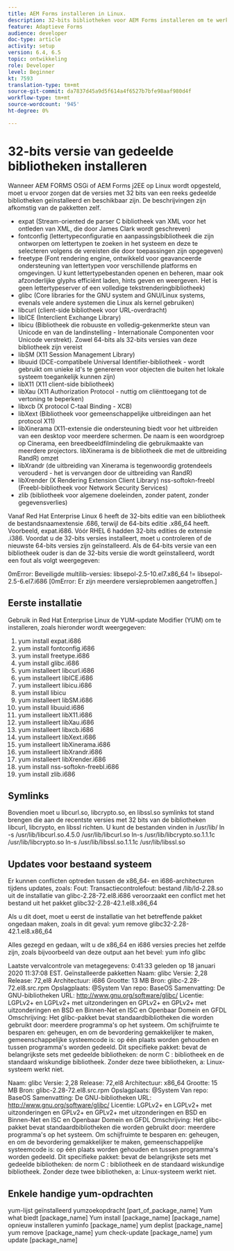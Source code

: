 ```yaml
---
title: AEM Forms installeren in Linux.
description: 32-bits bibliotheken voor AEM Forms installeren om te werken met Linux-installatie.
feature: Adaptieve Forms
audience: developer
doc-type: article
activity: setup
version: 6.4, 6.5
topic: ontwikkeling
role: Developer
level: Beginner
kt: 7593
translation-type: tm+mt
source-git-commit: da7837d45a9d5f614a4f6527b7bfe98aaf980d4f
workflow-type: tm+mt
source-wordcount: '945'
ht-degree: 0%

---
```



# 32-bits versie van gedeelde bibliotheken installeren

Wanneer AEM FORMS OSGi of AEM Forms j2EE op Linux wordt opgesteld, moet u ervoor zorgen dat de versies met 32 bits van een reeks gedeelde bibliotheken geïnstalleerd en beschikbaar zijn.  De beschrijvingen zijn afkomstig van de pakketten zelf.

* expat (Stream-oriented de parser C bibliotheek van XML voor het ontleden van XML, die door James Clark wordt geschreven)
* fontconfig (lettertypeconfiguratie en aanpassingsbibliotheek die zijn ontworpen om lettertypen te zoeken in het systeem en deze te selecteren volgens de vereisten die door toepassingen zijn opgegeven)
* freetype (Font rendering engine, ontwikkeld voor geavanceerde ondersteuning van lettertypen voor verschillende platforms en omgevingen. U kunt lettertypebestanden openen en beheren, maar ook afzonderlijke glyphs efficiënt laden, hints geven en weergeven. Het is geen lettertypeserver of een volledige tekstrenderingbibliotheek)
* glibc (Core libraries for the GNU system and GNU/Linux systems, evenals vele andere systemen die Linux als kernel gebruiken)
* libcurl (client-side bibliotheek voor URL-overdracht)
* libICE (Interclient Exchange Library)
* libicu (Bibliotheek die robuuste en volledig-gekenmerkte steun van Unicode en van de landinstelling - Internationale Componenten voor Unicode verstrekt). Zowel 64-bits als 32-bits versies van deze bibliotheek zijn vereist
* libSM (X11 Session Management Library)
* libuuid (DCE-compatibele Universal Identifier-bibliotheek - wordt gebruikt om unieke id&#39;s te genereren voor objecten die buiten het lokale systeem toegankelijk kunnen zijn)
* libX11 (X11 client-side bibliotheek)
* libXau (X11 Authorization Protocol - nuttig om cliënttoegang tot de vertoning te beperken)
* libxcb (X protocol C-taal Binding - XCB)
* libXext (Bibliotheek voor gemeenschappelijke uitbreidingen aan het protocol X11)
* libXinerama (X11-extensie die ondersteuning biedt voor het uitbreiden van een desktop voor meerdere schermen. De naam is een woordgroep op Cinerama, een breedbeeldfilmindeling die gebruikmaakte van meerdere projectors. libXinerama is de bibliotheek die met de uitbreiding RandR) omzet
* libXrandr (de uitbreiding van Xinerama is tegenwoordig grotendeels verouderd - het is vervangen door de uitbreiding van RandR)
* libXrender (X Rendering Extension Client Library)
nss-softokn-freebl (Freebl-bibliotheek voor Network Security Services)
* zlib (bibliotheek voor algemene doeleinden, zonder patent, zonder gegevensverlies)

Vanaf Red Hat Enterprise Linux 6 heeft de 32-bits editie van een bibliotheek de bestandsnaamextensie .686, terwijl de 64-bits editie .x86_64 heeft. Voorbeeld, expat.i686. Vóór RHEL 6 hadden 32-bits edities de extensie .i386. Voordat u de 32-bits versies installeert, moet u controleren of de nieuwste 64-bits versies zijn geïnstalleerd. Als de 64-bits versie van een bibliotheek ouder is dan de 32-bits versie die wordt geïnstalleerd, wordt een fout als volgt weergegeven:

0mError: Beveiligde multilib-versies: libsepol-2.5-10.el7.x86_64 != libsepol-2.5-6.el7.i686 [0mError: Er zijn meerdere versieproblemen aangetroffen.]

## Eerste installatie

Gebruik in Red Hat Enterprise Linux de YUM-update Modifier (YUM) om te installeren, zoals hieronder wordt weergegeven:

1. yum install expat.i686
2. yum install fontconfig.i686
3. yum install freetype.i686
4. yum install glibc.i686
5. yum installeert libcurl.i686
6. yum installeert libICE.i686
7. yum installeert libicu.i686
8. yum install libicu
9. yum installeert libSM.i686
10. yum install libuuid.i686
11. yum installeert libX11.i686
12. yum installeert libXau.i686
13. yum installeert libxcb.i686
14. yum installeert libXext.i686
15. yum installeert libXinerama.i686
16. yum installeert libXrandr.i686
17. yum installeert libXrender.i686
18. yum install nss-softokn-freebl.i686
19. yum install zlib.i686

## Symlinks

Bovendien moet u libcurl.so, libcrypto.so, en libssl.so symlinks tot stand brengen die aan de recentste versies met 32 bits van de bibliotheken libcurl, libcrypto, en libssl richten. U kunt de bestanden vinden in /usr/lib/
ln -s /usr/lib/libcurl.so.4.5.0 /usr/lib/libcurl.so
ln-s /usr/lib/libcrypto.so.1.1.1c /usr/lib/libcrypto.so
ln-s /usr/lib/libssl.so.1.1.1c /usr/lib/libssl.so

## Updates voor bestaand systeem

Er kunnen conflicten optreden tussen de x86_64- en i686-architecturen tijdens updates, zoals:
Fout: Transactiecontrolefout:
bestand /lib/ld-2.28.so uit de installatie van glibc-2.28-72.el8.i686 veroorzaakt een conflict met het bestand uit het pakket glibc32-2.28-42.1.el8.x86_64

Als u dit doet, moet u eerst de installatie van het betreffende pakket ongedaan maken, zoals in dit geval:
yum remove glibc32-2.28-42.1.el8.x86_64

Alles gezegd en gedaan, wilt u de x86_64 en i686 versies precies het zelfde zijn, zoals bijvoorbeeld van deze output aan het bevel:
yum info glibc

Laatste vervalcontrole van metagegevens: 0:41:33 geleden op 18 januari 2020 11:37:08 EST.
Geïnstalleerde pakketten
Naam: glibc
Versie: 2,28
Release: 72,el8
Architectuur: i686
Grootte: 13 MB
Bron: glibc-2.28-72.el8.src.rpm
Opslagplaats: @System
Van repo: BaseOS
Samenvatting: De GNU-bibliotheken
URL: http://www.gnu.org/software/glibc/
Licentie: LGPLv2+ en LGPLv2+ met uitzonderingen en GPLv2+ en GPLv2+ met uitzonderingen en BSD en Binnen-Net en ISC en Openbaar Domein en GFDL
Omschrijving: Het glibc-pakket bevat standaardbibliotheken die worden gebruikt door: meerdere programma&#39;s op het systeem. Om schijfruimte te besparen en: geheugen, en om de bevordering gemakkelijker te maken, gemeenschappelijke systeemcode is: op één plaats worden gehouden en tussen programma&#39;s worden gedeeld. Dit specifieke pakket: bevat de belangrijkste sets met gedeelde bibliotheken: de norm C : bibliotheek en de standaard wiskundige bibliotheek. Zonder deze twee bibliotheken, a: Linux-systeem werkt niet.

Naam: glibc
Versie: 2,28
Release: 72,el8
Architectuur: x86_64
Grootte: 15 MB
Bron: glibc-2.28-72.el8.src.rpm
Opslagplaats: @System
Van repo: BaseOS
Samenvatting: De GNU-bibliotheken
URL: http://www.gnu.org/software/glibc/
Licentie: LGPLv2+ en LGPLv2+ met uitzonderingen en GPLv2+ en GPLv2+ met uitzonderingen en BSD en Binnen-Net en ISC en Openbaar Domein en GFDL
Omschrijving: Het glibc-pakket bevat standaardbibliotheken die worden gebruikt door: meerdere programma&#39;s op het systeem. Om schijfruimte te besparen en: geheugen, en om de bevordering gemakkelijker te maken, gemeenschappelijke systeemcode is: op één plaats worden gehouden en tussen programma&#39;s worden gedeeld. Dit specifieke pakket: bevat de belangrijkste sets met gedeelde bibliotheken: de norm C : bibliotheek en de standaard wiskundige bibliotheek. Zonder deze twee bibliotheken, a: Linux-systeem werkt niet.

## Enkele handige yum-opdrachten

yum-lijst geïnstalleerd
yumzoekopdracht [part_of_package_name]
Yum what biedt [package_name]
Yum install [package_name]
[package_name] opnieuw installeren
yuminfo [package_name]
yum deplist [package_name]
yum remove [package_name]
yum check-update [package_name]
yum update [package_name]
